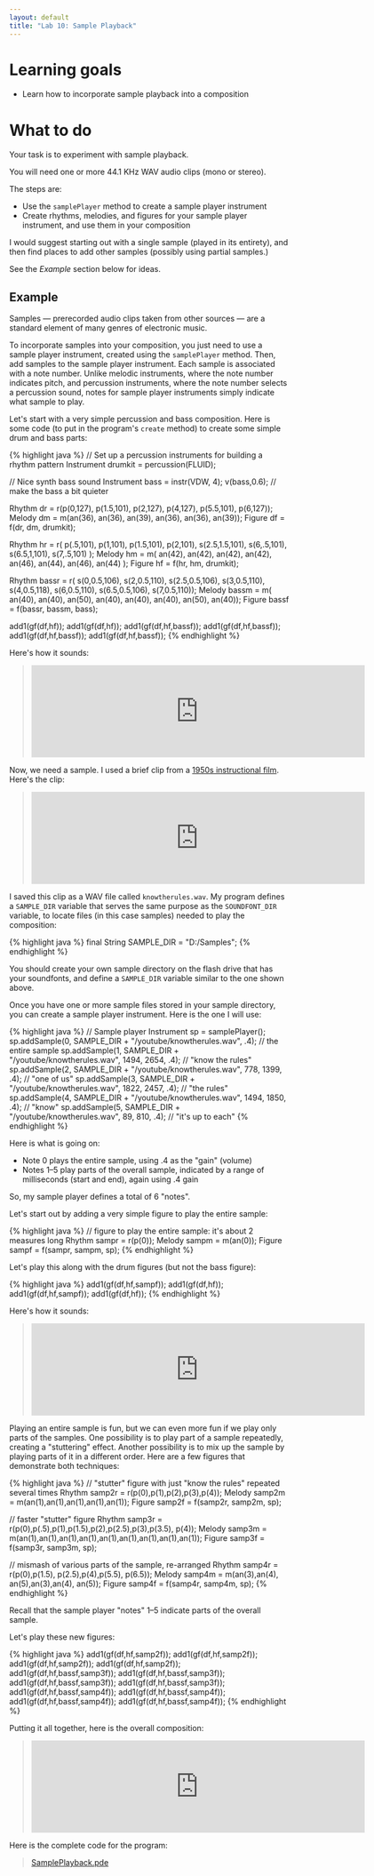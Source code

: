 ```yaml
---
layout: default
title: "Lab 10: Sample Playback"
---
```


# Learning goals

* Learn how to incorporate sample playback into a composition

# What to do

Your task is to experiment with sample playback.

You will need one or more 44.1 KHz WAV audio clips (mono or stereo).

The steps are:

* Use the `samplePlayer` method to create a sample player instrument
* Create rhythms, melodies, and figures for your sample player instrument, and use them in your composition

I would suggest starting out with a single sample (played in its entirety), and then find places to add other samples (possibly using partial samples.)

See the *Example* section below for ideas.

## Example

Samples &mdash; prerecorded audio clips taken from other sources &mdash; are a standard element of many genres of electronic music.

To incorporate samples into your composition, you just need to use a sample player instrument, created using the `samplePlayer` method.  Then, add samples to the sample player instrument.  Each sample is associated with a note number.  Unlike melodic instruments, where the note number indicates pitch, and percussion instruments, where the note number selects a percussion sound, notes for sample player instruments simply indicate what sample to play.

Let's start with a very simple percussion and bass composition.  Here is some code (to put in the program's `create` method) to create some simple drum and bass parts:

{% highlight java %}
// Set up a percussion instruments for building a rhythm pattern
Instrument drumkit = percussion(FLUID);

// Nice synth bass sound
Instrument bass = instr(VDW, 4);
v(bass,0.6); // make the bass a bit quieter

Rhythm dr = r(p(0,127), p(1.5,101), p(2,127), p(4,127), p(5.5,101), p(6,127));
Melody dm = m(an(36), an(36), an(39), an(36), an(36), an(39));
Figure df = f(dr, dm, drumkit);

Rhythm hr = r(
  p(.5,101), p(1,101), p(1.5,101), p(2,101), s(2.5,1.5,101),
  s(6,.5,101), s(6.5,1,101), s(7,.5,101)
);
Melody hm = m(
  an(42), an(42), an(42), an(42), an(46),
  an(44), an(46), an(44)
);
Figure hf = f(hr, hm, drumkit);

Rhythm bassr = r(
  s(0,0.5,106), s(2,0.5,110), s(2.5,0.5,106), s(3,0.5,110),
  s(4,0.5,118), s(6,0.5,110), s(6.5,0.5,106), s(7,0.5,110));
Melody bassm = m(
  an(40), an(40), an(50), an(40), an(40), an(40), an(50), an(40));
Figure bassf = f(bassr, bassm, bass);

add1(gf(df,hf));
add1(gf(df,hf));
add1(gf(df,hf,bassf));
add1(gf(df,hf,bassf));
add1(gf(df,hf,bassf));
add1(gf(df,hf,bassf));
{% endhighlight %}

Here's how it sounds:

> <iframe width="600" height="166" scrolling="no" frameborder="no" src="https://w.soundcloud.com/player/?url=https%3A//api.soundcloud.com/tracks/228416171&amp;color=ff5500&amp;auto_play=false&amp;hide_related=false&amp;show_comments=true&amp;show_user=true&amp;show_reposts=false"></iframe>

Now, we need a sample.  I used a brief clip from a [1950s instructional film](https://www.youtube.com/watch?v=ofgiyoKsIEA).  Here's the clip:

> <iframe width="600" height="166" scrolling="no" frameborder="no" src="https://w.soundcloud.com/player/?url=https%3A//api.soundcloud.com/tracks/228416624&amp;color=ff5500&amp;auto_play=false&amp;hide_related=false&amp;show_comments=true&amp;show_user=true&amp;show_reposts=false"></iframe>

I saved this clip as a WAV file called `knowtherules.wav`.  My program defines a `SAMPLE_DIR` variable that serves the same purpose as the `SOUNDFONT_DIR` variable, to locate files (in this case samples) needed to play the composition:

{% highlight java %}
final String SAMPLE_DIR = "D:/Samples";
{% endhighlight %}

You should create your own sample directory on the flash drive that has your soundfonts, and define a `SAMPLE_DIR` variable similar to the one shown above.

Once you have one or more sample files stored in your sample directory, you can create a sample player instrument.  Here is the one I will use:

{% highlight java %}
// Sample player
Instrument sp = samplePlayer();
sp.addSample(0, SAMPLE_DIR + "/youtube/knowtherules.wav", .4); // the entire sample
sp.addSample(1, SAMPLE_DIR + "/youtube/knowtherules.wav", 1494, 2654, .4); // "know the rules"
sp.addSample(2, SAMPLE_DIR + "/youtube/knowtherules.wav", 778, 1399, .4); // "one of us"
sp.addSample(3, SAMPLE_DIR + "/youtube/knowtherules.wav", 1822, 2457, .4); // "the rules"
sp.addSample(4, SAMPLE_DIR + "/youtube/knowtherules.wav", 1494, 1850, .4); // "know"
sp.addSample(5, SAMPLE_DIR + "/youtube/knowtherules.wav", 89, 810, .4); // "it's up to each"
{% endhighlight %}

Here is what is going on:

* Note 0 plays the entire sample, using .4 as the "gain" (volume)
* Notes 1&ndash;5 play parts of the overall sample, indicated by a range of milliseconds (start and end), again using .4 gain

So, my sample player defines a total of 6 "notes".

Let's start out by adding a very simple figure to play the entire sample:

{% highlight java %}
// figure to play the entire sample: it's about 2 measures long
Rhythm sampr = r(p(0));
Melody sampm = m(an(0));
Figure sampf = f(sampr, sampm, sp);
{% endhighlight %}

Let's play this along with the drum figures (but not the bass figure):

{% highlight java %}
add1(gf(df,hf,sampf));
add1(gf(df,hf));
add1(gf(df,hf,sampf));
add1(gf(df,hf));
{% endhighlight %}

Here's how it sounds:

> <iframe width="600" height="166" scrolling="no" frameborder="no" src="https://w.soundcloud.com/player/?url=https%3A//api.soundcloud.com/tracks/228417950&amp;color=ff5500&amp;auto_play=false&amp;hide_related=false&amp;show_comments=true&amp;show_user=true&amp;show_reposts=false"></iframe>

Playing an entire sample is fun, but we can even more fun if we play only parts of the samples.  One possibility is to play part of a sample repeatedly, creating a "stuttering" effect.  Another possibility is to mix up the sample by playing parts of it in a different order.  Here are a few figures that demonstrate both techniques:

{% highlight java %}
// "stutter" figure with just "know the rules" repeated several times
Rhythm samp2r = r(p(0),p(1),p(2),p(3),p(4));
Melody samp2m = m(an(1),an(1),an(1),an(1),an(1));
Figure samp2f = f(samp2r, samp2m, sp);

// faster "stutter" figure
Rhythm samp3r = r(p(0),p(.5),p(1),p(1.5),p(2),p(2.5),p(3),p(3.5), p(4));
Melody samp3m = m(an(1),an(1),an(1),an(1),an(1),an(1),an(1),an(1),an(1));
Figure samp3f = f(samp3r, samp3m, sp);

// mismash of various parts of the sample, re-arranged
Rhythm samp4r = r(p(0),p(1.5), p(2.5),p(4),p(5.5), p(6.5));
Melody samp4m = m(an(3),an(4), an(5),an(3),an(4), an(5));
Figure samp4f = f(samp4r, samp4m, sp);
{% endhighlight %}

Recall that the sample player "notes" 1&ndash;5 indicate parts of the overall sample.

Let's play these new figures:

{% highlight java %}
add1(gf(df,hf,samp2f));
add1(gf(df,hf,samp2f));
add1(gf(df,hf,samp2f));
add1(gf(df,hf,samp2f));
add1(gf(df,hf,bassf,samp3f));
add1(gf(df,hf,bassf,samp3f));
add1(gf(df,hf,bassf,samp3f));
add1(gf(df,hf,bassf,samp3f));
add1(gf(df,hf,bassf,samp4f));
add1(gf(df,hf,bassf,samp4f));
add1(gf(df,hf,bassf,samp4f));
add1(gf(df,hf,bassf,samp4f));
{% endhighlight %}

Putting it all together, here is the overall composition:

> <iframe width="600" height="166" scrolling="no" frameborder="no" src="https://w.soundcloud.com/player/?url=https%3A//api.soundcloud.com/tracks/228419116&amp;color=ff5500&amp;auto_play=false&amp;hide_related=false&amp;show_comments=true&amp;show_user=true&amp;show_reposts=false"></iframe>

Here is the complete code for the program:

> [SamplePlayback.pde](https://github.com/ycpcs/fys100-fall2015/blob/gh-pages/examples/SamplePlayback.pde)
